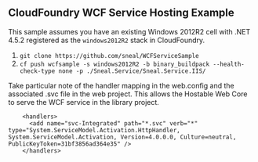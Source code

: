 ## CloudFoundry WCF Service Hosting Example

This sample assumes you have an existing Windows 2012R2 cell with .NET 4.5.2 registered as the `windows2012R2`
stack in CloudFoundry.

1. `git clone https://github.com/sneal/WCFServiceSample`
2. `cf push wcfsample -s windows2012R2 -b binary_buildpack --health-check-type none -p ./Sneal.Service/Sneal.Service.IIS/`

Take particular note of the handler mapping in the web.config and the associated .svc file in the web project. This
allows the Hostable Web Core to serve the WCF service in the library project.

```
    <handlers>
      <add name="svc-Integrated" path="*.svc" verb="*" type="System.ServiceModel.Activation.HttpHandler, System.ServiceModel.Activation, Version=4.0.0.0, Culture=neutral, PublicKeyToken=31bf3856ad364e35" />
    </handlers>
```
